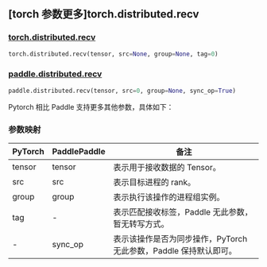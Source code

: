 ## [torch 参数更多]torch.distributed.recv

### [torch.distributed.recv](https://pytorch.org/docs/stable/distributed.html#torch.distributed.recv)

```python
torch.distributed.recv(tensor, src=None, group=None, tag=0)
```

### [paddle.distributed.recv](https://www.paddlepaddle.org.cn/documentation/docs/zh/develop/api/paddle/distributed/recv_cn.html)

```python
paddle.distributed.recv(tensor, src=0, group=None, sync_op=True)
```

Pytorch 相比 Paddle 支持更多其他参数，具体如下：

### 参数映射

| PyTorch | PaddlePaddle    | 备注                                                              |
| ------- | --------------- | ----------------------------------------------------------------- |
| tensor  | tensor          | 表示用于接收数据的 Tensor。                                               |
| src     | src             | 表示目标进程的 rank。                                                  |
| group   | group           | 表示执行该操作的进程组实例。   |
| tag     | -               | 表示匹配接收标签，Paddle 无此参数，暂无转写方式。   |
| -       | sync_op | 表示该操作是否为同步操作，PyTorch 无此参数，Paddle 保持默认即可。 |
